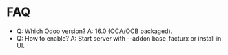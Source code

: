# FAQ

- Q: Which Odoo version? A: 16.0 (OCA/OCB packaged).
- Q: How to enable? A: Start server with --addon base_facturx or install in UI.
